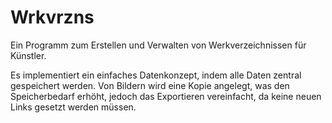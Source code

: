 # Wrkvrzns

Ein Programm zum Erstellen und Verwalten von Werkverzeichnissen für Künstler.




Es implementiert ein einfaches Datenkonzept, indem alle Daten zentral gespeichert werden.
Von Bildern wird eine Kopie angelegt, was den Speicherbedarf erhöht, jedoch das Exportieren vereinfacht, da keine neuen Links gesetzt werden müssen.


